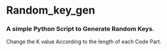 # Random_key_gen

### A simple Python Script to Generate Random Keys.



Change the K value According to the length of each Code Part.
